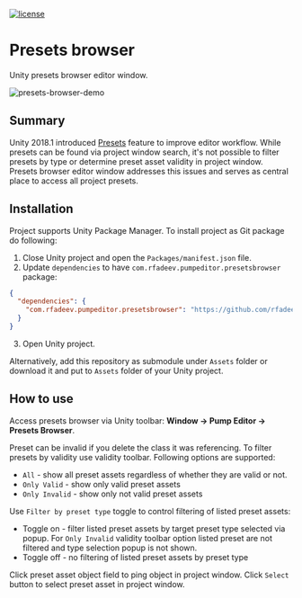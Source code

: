 [![license](https://img.shields.io/github/license/rfadeev/presets-browser.svg)](https://github.com/rfadeev/presets-browser/blob/master/LICENSE.md)

# Presets browser
Unity presets browser editor window.

![presets-browser-demo](https://user-images.githubusercontent.com/5451929/47091018-a5792300-d256-11e8-8ee2-3a5d3f40ee70.gif)

## Summary
Unity 2018.1 introduced [Presets](https://docs.unity3d.com/2018.1/Documentation/ScriptReference/Presets.Preset.html) feature
to improve editor workflow. While presets can be found via project window search, it's not possible to filter presets by type or
determine preset asset validity in project window. Presets browser editor window addresses this issues and serves as central
place to access all project presets.

## Installation
Project supports Unity Package Manager. To install project as Git package do following:
1. Close Unity project and open the `Packages/manifest.json` file.
2. Update `dependencies` to have `com.rfadeev.pumpeditor.presetsbrowser` package:
```json
{
  "dependencies": {
    "com.rfadeev.pumpeditor.presetsbrowser": "https://github.com/rfadeev/presets-browser.git"
  }
}
```
3. Open Unity project.

Alternatively, add this repository as submodule under `Assets` folder or download it and put to `Assets` folder of your Unity project. 

## How to use
Access presets browser via Unity toolbar: **Window -> Pump Editor -> Presets Browser**.

Preset can be invalid if you delete the class it was referencing. To filter presets by validity use validity toolbar.
Following options are supported:
* `All` - show all preset assets regardless of whether they are valid or not.
* `Only Valid` - show only valid preset assets
* `Only Invalid` - show only not valid preset assets

Use `Filter by preset type` toggle to control filtering of listed preset assets:
* Toggle on - filter listed preset assets by target preset type selected via popup. For `Only Invalid` validity toolbar option
listed preset are not filtered and type selection popup is not shown.
* Toggle off - no filtering of listed preset assets by preset type

Click preset asset object field to ping object in project window. Click `Select` button to select preset asset in project window.
